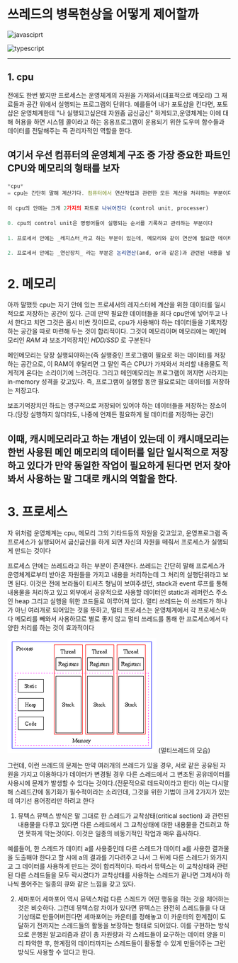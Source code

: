 # **쓰레드의 병목현상을 어떻게 제어할까**

![javasciprt](https://img.shields.io/badge/javascript-up%20to%20date-yellow)

![typescript](https://img.shields.io/badge/typescript-up%20to%20date-blue)

---

## 1. cpu

전에도 한번 봤지만 프로세스는 운영체계의 자원을 가져와서(대표적으로 메모리) 그 재료들과 공간 위에서 실행되는 프로그램의 단위다. 예를들어 내가 포토샵을 킨다면, 포토샵은 운영체계한테 "나 실행되고싶은데 자원좀 굽신굽신" 하게되고,운영체계는 이에 대해 허용을 하면 시스템 콜이라고 하는 응용프로그램이 운용되기 위한 도우미 함수들과 데이터를 전달해주는 즉 관리자적인 역할을 한다.

## 여기서 우선 컴퓨터의 운영체계 구조 중 가장 중요한 파트인 CPU와 메모리의 형태를 보자

```js
*cpu*
= cpu는 간단히 말해 계산기다. 컴퓨터에서 연산작업과 관련한 모든 계산을 처리하는 부분이다. 예를들어, 포토샵을 켜고 브러쉬로 캔버스에 긋는 작업을 한다고 치자. 그렇다면 각 좌표에 대해 어떤 색채로 어떤 도트만큼을 넣어서 어떤 음영값으로 넣어져야 하는지 우리가 브러시를 쓰는 그 한순간에 cpu는 연산을 해주고 그것에 대한 결과물을 도출해주고 그 결과물을 화면에 띄우고 있다.

이 cpu의 안에는 크게 2가지의 파트로 나뉘어진다 (control unit, processer)

0. cpu의 control unit은 명령어들이 실행되는 순서를 기록하고 관리하는 부분이다

1. 프로세서 안에는 _레지스터_라고 하는 부분이 있는데, 메모리와 같이 연산에 필요한 데이터들을 저장하는 일종의 변수와 객체가 하는것과 비슷한 행동을 한다. 따라서, 데이터 레지스터라고 하는 변수처럼 산술 논리연산에 필요한 데이터를 저장하는 것과, 주소 레지스터라고 하는 주소연산에 필요한 주소의 일부분을 저장하는 형태가 있고, 누적값을 일시저장하는 누산기, 다음 실행할 카운터를 설정하는 프로그램 카운터, 어느 메모리 주소에 넣어야 하는지를 계산하는 메모리 주소 레지스터 등으로 되어있다

2. 프로세서 안에는 _연산장치_ 라는 부분은 논리연산(and, or과 같은)과 관련된 내용을 넣어두는 부분이다.
```

# 2. 메모리

아까 말했듯 cpu는 자기 안에 있는 프로세서의 레지스터에 계산을 위한 데이터를 일시적으로 저장하는 공간이 있다.
근데 만약 필요한 데이터들을 죄다 cpu안에 넣어두고 나서 한다고 치면 그것은 몹시 비싼 짓이므로,
cpu가 사용해야 하는 데이터들을 기록저장하는 공간을 따로 마련해 두는 것이 합리적이다. 그것이 메모리이며
메모리에는 메인메모리인 _RAM_ 과 보조기억장치인 _HDD/SSD_ 로 구분된다

메인메모리는 당장 실행되야하는(즉 실행중인 프로그램이 필요로 하는 데이터)를 저장하는 공간으로, 이 RAM이 후달리면 그 말인 즉슨 CPU가 가져와서 처리할 내용물도 적게적게 온다는 소리이기에 느려진다. 그리고 메인메모리는 프로그램이 꺼지면 사라지는 in-memory 성격을 갖고있다. 즉, 프로그램이 실행할 동안 필요로되는 데이터를 저장하는 저장고다.

보조기억장치인 하드는 영구적으로 저장되어 있어야 하는 데이터들을 저장하는 장소이다.(당장 실행하지 않더라도, 나중에 언제든 필요하게 될 데이터를 저장하는 공간)

## 이때, 캐시메모리라고 하는 개념이 있는데 이 캐시매모리는 한번 사용된 메인 메모리의 데이터를 일단 일시적으로 저장하고 있다가 만약 동일한 작업이 필요하게 된다면 먼저 찾아봐서 사용하는 말 그대로 캐시의 역할을 한다.

# 3. 프로세스

자 위처럼 운영체계는 cpu, 메모리 그외 기타드등의 자원을 갖고있고, 운영프로그램 즉 프로세스가 실행되어서 굽신굽신을 하게 되면 자신의 자원을 떼줘서 프로세스가 실행되게 만드는 것이다

프로세스 안에는 쓰레드라고 하는 부분이 존재한다. 쓰레드는 간단히 말해 프로세스가 운영체계로부터 받아온 자원들을 가지고 내용을 처리하는데 그 처리의 실행단위라고 보면 된다. 이것은 전에 보라돌이 티셔츠 형님이 보여주셨던, stack과 event 루프를 통해 내용물을 처리하고 있고 외부에서 공유적으로 사용할 데이터인 static과 레퍼런스 주소인 heap 그리고 실행을 위한 코드들로 이루어져 있다. 멀티 쓰레드는 이 쓰레드가 하나가 아닌 여러개로 되어있는 것을 뜻하고, 멀티
프로세스는 운영체계에서 각 프로세스마다 메모리를 빼와서 사용하므로 별로 좋지 않고 멀티 쓰레드를 통해 한 프로세스에서 다양한 처리를 하는 것이 효과적이다

![multi](../assets/images/multi.gif)
(멀티쓰레드의 모습)

그런데, 이런 쓰레드의 문제는 만약 여러개의 쓰레드가 있을 경우, 서로 같은 공유된 자원을 가지고 이용하다가 데이터가 변경될 경우 다른 스레드에서 그 변조된 공유데이터를 사용시에 문제가 발생할 수 있다는 것이다.(전문적으로 데드락이라고 한다) 이는 다시말해 스레드간에 동기화가 필수적이라는 소리인데, 그것을 위한 기법이 크게 2가지가 있는데 여기선 용어정리만 하려고 한다

1. 뮤텍스
   뮤텍스 방식은 말 그대로 한 스레드가 교착상태(critical section) 과 관련된 내용물을 다루고 있다면 다른 스레드에서 그 교착상태에 대한 내용물을 건드려고 하면 못하게 막는것이다. 이것은 일종의 비동기적인 작업과 매우 흡사하다.

예를들어, 한 스레드가 데이터 a를 사용중인데 다른 스레드가 데이터 a를 사용한 결과물을 도출해야 한다고 할 시에 a의 결과를 기다려주고 나서 그 뒤에 다른 스레드가 와가지고 그 데이터를 사용하게 만드는 것이 합리적이다.
따라서 뮤텍스는 이 교착상태와 관련된 다른 스레드들을 모두 락시켰다가 교착상태를 사용하는 스레드가 끝나면 그제서야 하나씩 풀어주는 일종의 큐와 같은 느낌을 갖고 있다.

2. 세마포어
   세마포어 역시 뮤텍스처럼 다른 스레드가 어떤 행동을 하는 것을 제어하는 것은 비슷하다. 그런데 뮤텍스랑 차이가 있다면 뮤텍스는 완전히 스레드들을 다 대기상태로 만들어버린다면 세마포어는 카운터를 정해놓고 이 카운터의 한계점이 도달하기 전까지는 스레드들의 활동을 보장하는 형태로 되어있다. 이를 구현하는 방식으로 은행원 알고리즘과 같이 총 자원량과 각 스레드들이 요구하는 데이터 양을 미리 파악한 후, 한계점의 데이터까지는 스레드들이 활동할 수 있게 만들어주는 그런 방식도 사용할 수 있다고 한다.
